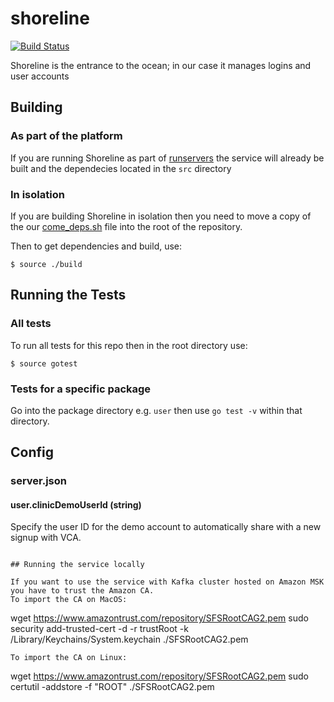 shoreline
=========

[![Build Status](https://travis-ci.com/tidepool-org/shoreline.png)](https://travis-ci.com/tidepool-org/shoreline)

Shoreline is the entrance to the ocean; in our case it manages logins and user accounts

## Building

### As part of the platform

If you are running Shoreline as part of [runservers](http://developer.tidepool.io/starting-up-services/ 'Tidepool: Starting up services') the service will already be built and the dependecies located in the `src` directory

### In isolation

If you are building Shoreline in isolation then you need to move a copy of the our [come_deps.sh](https://github.com/tidepool-org/tools/blob/master/come_deps.sh) file into the root of the repository.

Then to get dependencies and build, use:

```
$ source ./build
```

## Running the Tests

### All tests

To run all tests for this repo then in the root directory use:

```
$ source gotest
```

### Tests for a specific package

Go into the package directory e.g. `user` then use `go test -v` within that directory.

## Config

### server.json

#### user.clinicDemoUserId (string)

Specify the user ID for the demo account to automatically share with a new signup with VCA.
```

## Running the service locally

If you want to use the service with Kafka cluster hosted on Amazon MSK you have to trust the Amazon CA.
To import the CA on MacOS:
```
wget https://www.amazontrust.com/repository/SFSRootCAG2.pem
sudo security add-trusted-cert -d -r trustRoot -k /Library/Keychains/System.keychain ./SFSRootCAG2.pem
```
To import the CA on Linux:
```
wget https://www.amazontrust.com/repository/SFSRootCAG2.pem
sudo certutil -addstore -f "ROOT" ./SFSRootCAG2.pem
```